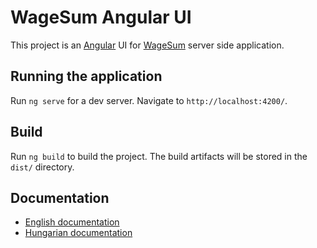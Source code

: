 # WageSum Angular UI

This project is an [Angular](https://angular.io/) UI for
[WageSum](https://github.com/lsmhun/wage-sum-server) server side application. 

## Running the application

Run `ng serve` for a dev server. Navigate to `http://localhost:4200/`. 

## Build

Run `ng build` to build the project. The build artifacts will be stored in the `dist/` directory.

## Documentation
* [English documentation](docs/desc_en.md)
* [Hungarian documentation](docs/desc_hu.md)

